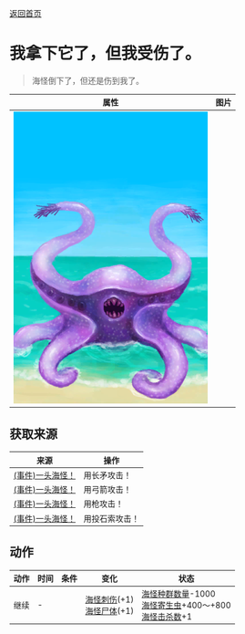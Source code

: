 [返回首页](index.md)  
# 我拿下它了，但我受伤了。  
> 海怪倒下了，但还是伤到我了。  
  
  属性  |   图片   
 ----  |  ----:   
   |  ![](Sprite/Seahound.png)   
  
## 获取来源  
来源  |  操作  
----  |  ----  
[(事件)一头海怪！](Event_SeahoundFight.md)  |  用长矛攻击！  
[(事件)一头海怪！](Event_SeahoundFight.md)  |  用弓箭攻击！  
[(事件)一头海怪！](Event_SeahoundFight.md)  |  用枪攻击！  
[(事件)一头海怪！](Event_SeahoundFight.md)  |  用投石索攻击！  
## 动作  
动作  |  时间  |  条件  |  变化  |  状态  
----  |  ----  |  ----  |  ----  |  ----  
继续  |  -  |    |  [海怪刺伤](W_SeahoundSting.md)(+1)<br>[海怪尸体](SeahoundCarcass.md)(+1)  |  [海怪种群数量](Pop_Seahounds.md)-1000<br>[海怪寄生虫](ParasitesSeahound.md)+400～+800<br>[海怪击杀数](SeaHoundKills.md)+1  
